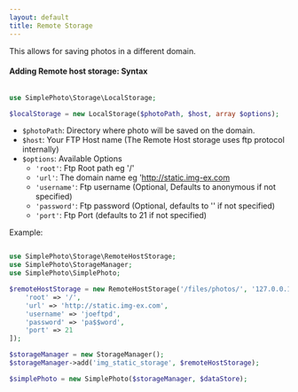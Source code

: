 ```yaml
---
layout: default
title: Remote Storage
---
```


This allows for saving photos in a different domain.

#### Adding Remote host storage: Syntax

```php

use SimplePhoto\Storage\LocalStorage;

$localStorage = new LocalStorage($photoPath, $host, array $options);

```

- `$photoPath`: Directory where photo will be saved on the domain.
- `$host`: Your FTP Host name (The Remote Host storage uses ftp protocol internally)
- `$options`: Available Options
    - `'root'`: Ftp Root path eg '/'
    - `'url'`: The domain name eg 'http://static.img-ex.com
    - `'username'`: Ftp username (Optional, Defaults to anonymous if not specified)
    - `'password'`: Ftp password (Optional, defaults to '' if not specified)
    - `'port'`: Ftp Port (defaults to 21 if not specified)

Example:

```php

use SimplePhoto\Storage\RemoteHostStorage;
use SimplePhoto\StorageManager;
use SimplePhoto\SimplePhoto;

$remoteHostStorage = new RemoteHostStorage('/files/photos/', '127.0.0.1', [
    'root' => '/',
    'url' => 'http://static.img-ex.com',
    'username' => 'joeftpd',
    'password' => 'pa$$word',
    'port' => 21
]);

$storageManager = new StorageManager();
$storageManager->add('img_static_storage', $remoteHostStorage);

$simplePhoto = new SimplePhoto($storageManager, $dataStore);
```
